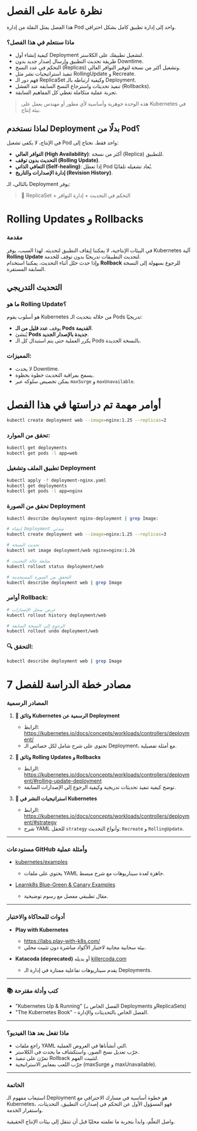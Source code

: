 # نظرة عامة على الفصل

هذا الفصل يمثل النقلة من إدارة Pod واحد إلى إدارة تطبيق كامل بشكل احترافي.

###  ماذا سنتعلم في هذا الفصل؟

- كيفية إنشاء أول Deployment لتشغيل تطبيقك على الكلاستر.
- طريقة تحديث التطبيق وإرسال إصدار جديد بدون Downtime.
- التحكم في عدد النسخ (Replicas) وتشغيل أكثر من نسخة لتوفير التوافر العالي.
- تنفيذ استراتيجيات نشر مثل RollingUpdate و Recreate.
- فهم دور الـ ReplicaSet وكيفية ارتباطه بالـ Deployment.
- تنفيذ تحديثات واسترجاع النسخ السابقة عند الفشل (Rollbacks).
- تجربة عملية متكاملة تغطي كل المفاهيم السابقة.

> هذه الوحدة جوهرية وأساسية لأي مطور أو مهندس يعمل على Kubernetes في بيئة إنتاج.

##  لماذا نستخدم Deployment بدلًا من Pod؟

في الإنتاج، لا يكفي تشغيل Pod واحد فقط. نحتاج إلى:

- **التوافر العالي (High Availability)**: أكثر من نسخة (Replica) للتطبيق.
- **التحديث بدون توقف (Rolling Update)**.
- **التعافي الذاتي (Self-healing)**: إذا تعطل Pod يُعاد تشغيله تلقائيًا.
- **إدارة الإصدارات والتاريخ (Revision History)**.

بالتالي، الـ Deployment يوفر:

> 🔁 ReplicaSet + التحكم في التحديث + إدارة التوافر

# Rolling Updates و Rollbacks

###  مقدمة

في البيئات الإنتاجية، لا يمكننا إيقاف التطبيق لتحديثه. لهذا السبب، يوفر Kubernetes آلية **Rolling Update** لتحديث التطبيقات تدريجيًا بدون توقف للخدمة.  
وإذا حدث خلل أثناء التحديث، يمكننا استخدام **Rollback** للرجوع بسهولة إلى النسخة السابقة المستقرة.



## التحديث التدريجي

###  ما هو Rolling Update؟
هو أسلوب يقوم Kubernetes من خلاله بتحديث الـ Pods تدريجيًا:
- يوقف **عدد قليل من الـ Pods القديمة**.
- يُنشئ **Pods جديدة بالإصدار الجديد**.
- يكرر العملية حتى يتم استبدال كل الـ Pods بالنسخة الجديدة.

###  المميزات:
- لا يحدث Downtime.
- يسمح بمراقبة التحديث خطوة بخطوة.
- يمكن تخصيص سلوكه عبر `maxSurge` و `maxUnavailable`.

# أوامر مهمة تم دراستها في هذا الفصل


```bash
kubectl create deployment web --image=nginx:1.25 --replicas=2
```

### تحقق من الموارد:

```bash
kubectl get deployments
kubectl get pods -l app=web
```
 ### تطبيق الملف وتشغيل Deployment

```bash
kubectl apply -f deployment-nginx.yaml
kubectl get deployments
kubectl get pods -l app=nginx
```
 ### تحقق من الصورة Deployment

```bash
kubectl describe deployment nginx-deployment | grep Image:
```

```bash
# إنشاء Deployment مبدئي
kubectl create deployment web --image=nginx:1.25 --replicas=3

# تحديث النسخة
kubectl set image deployment/web nginx=nginx:1.26

# متابعة حالة التحديث
kubectl rollout status deployment/web

# التحقق من الصورة المستخدمة
kubectl describe deployment web | grep Image
```
### أوامر Rollback:

```bash
# عرض سجل الإصدارات
kubectl rollout history deployment/web

# الرجوع إلى النسخة السابقة
kubectl rollout undo deployment/web
```

### 🔍 التحقق:
```bash
kubectl describe deployment web | grep Image
```


# مصادر خطة الدراسة للفصل 7

###  المصادر الرسمية

1. **📄 وثائق Kubernetes الرسمية عن Deployment**
   - الرابط: https://kubernetes.io/docs/concepts/workloads/controllers/deployment/
   - تحتوي على شرح شامل لكل خصائص الـ Deployment، مع أمثلة تفصيلية.

2. **📄 وثائق Rolling Updates و Rollbacks**
   - الرابط: https://kubernetes.io/docs/concepts/workloads/controllers/deployment/#rolling-update-deployment
   - توضح كيفية تنفيذ تحديثات تدريجية وكيفية الرجوع إلى الإصدارات السابقة.

3. **📄 استراتيجيات النشر في Kubernetes**
   - الرابط: https://kubernetes.io/docs/concepts/workloads/controllers/deployment/#strategy
   - شرح YAML للحقل `strategy` وأنواع التحديث: `Recreate` و `RollingUpdate`.

---

###  مستودعات GitHub وأمثلة عملية

- [kubernetes/examples](https://github.com/kubernetes/examples/tree/master/staging/deployment)
  - يحتوي على ملفات YAML جاهزة لعدة سيناريوهات مع شرح مبسط.
  
- [Learnk8s Blue-Green & Canary Examples](https://learnk8s.io/blog/kubernetes-deployment-strategies)
  - مقال تطبيقي مفصل مع رسوم توضيحية.

---

###  أدوات للمحاكاة والاختبار

- **Play with Kubernetes**
  - https://labs.play-with-k8s.com/
  - بيئة سحابية مجانية لاختبار الأكواد مباشرة دون تثبيت محلي.

- **Katacoda (deprecated)** أو بديله [killercoda.com](https://killercoda.com)
  - يقدم سيناريوهات تفاعلية ممتازة في إدارة الـ Deployments.

---

### 📚 كتب وأدلة مقترحة

- "Kubernetes Up & Running" (الفصل الخاص بـ Deployments وReplicaSets)
- "The Kubernetes Book" - الفصل الخاص بالتحديثات والإدارة.

---

###  ماذا تفعل بعد هذا الفيديو؟

- راجع ملفات YAML التي أنشأناها في العروض العملية.
- جرّب تعديل نسخ الصور، واستكشاف ما يحدث في الكلاستر.
- تمرّن على تنفيذ Rollback لتثبيت الفهم.
- جرّب اللعب بمعايير الاستراتيجية (maxSurge و maxUnavailable).

---

###  الخاتمة

استيعاب مفهوم الـ Deployment هو خطوة أساسية في مسارك الاحترافي مع Kubernetes، فهو المسؤول الأول عن التحكم في إصدارات التطبيق، التحديثات، واستقرار الخدمة.

واصل التعلّم، وابدأ بتجربة ما تعلمته محليًا قبل أن تنتقل إلى بيئات الإنتاج الحقيقية.

